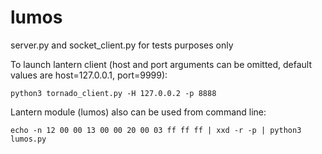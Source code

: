 # lumos

server.py and socket_client.py for tests purposes only

To launch lantern client (host and port arguments can be omitted,
default values are host=127.0.0.1, port=9999):

    python3 tornado_client.py -H 127.0.0.2 -p 8888

Lantern module (lumos) also can be used from command line:

    echo -n 12 00 00 13 00 00 20 00 03 ff ff ff | xxd -r -p | python3 lumos.py

